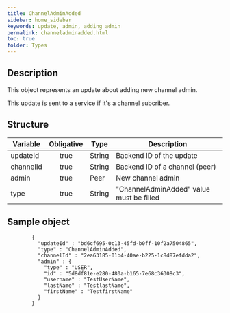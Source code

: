 ```yaml
---
title: ChannelAdminAdded
sidebar: home_sidebar
keywords: update, admin, adding admin
permalink: channeladminadded.html
toc: true
folder: Types
---
```


## Description

<p> This object represents an update about adding new channel admin.
</p>
<p> This update is sent to a  service if it's a channel subcriber.
</p>

## Structure

| Variable  | Obligative  |Type| Description
|---|:---:|---|---|
| updateId  | true |String| Backend ID of the update |
| channelId  | true |String| Backend ID of a channel (peer) |
| admin  | true |Peer| New channel admin |
| type  | true | String | "ChannelAdminAdded" value must be filled

## Sample object

```
		{
          "updateId" : "bd6cf695-0c13-45fd-b0ff-10f2a7504865",
          "type" : "ChannelAdminAdded",
          "channelId" : "2ea63185-01b4-40ae-b225-1c8d87efdda2",
          "admin" : {
            "type" : "USER",
            "id" : "5d8df81e-e280-480a-b165-7e68c36308c3",
            "username" : "TestUserName",
            "lastName" : "TestlastName",
            "firstName" : "TestfirstName"
          }
        }
```


